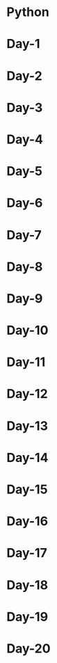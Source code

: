 # Python

# Day-1
# Day-2
# Day-3
# Day-4
# Day-5
# Day-6
# Day-7
# Day-8
# Day-9
# Day-10
# Day-11
# Day-12
# Day-13
# Day-14
# Day-15
# Day-16
# Day-17
# Day-18
# Day-19
# Day-20
